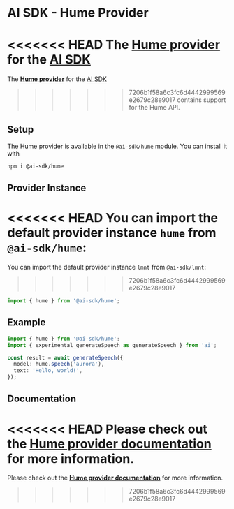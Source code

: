 # AI SDK - Hume Provider

<<<<<<< HEAD
The **[Hume provider](https://ai-sdk.dev/providers/ai-sdk-providers/hume)** for the [AI SDK](https://ai-sdk.dev/docs)
=======
The **[Hume provider](https://sdk.vercel.ai/providers/ai-sdk-providers/hume)** for the [AI SDK](https://sdk.vercel.ai/docs)
>>>>>>> 7206b1f58a6c3fc6d4442999569e2679c28e9017
contains support for the Hume API.

## Setup

The Hume provider is available in the `@ai-sdk/hume` module. You can install it with

```bash
npm i @ai-sdk/hume
```

## Provider Instance

<<<<<<< HEAD
You can import the default provider instance `hume` from `@ai-sdk/hume`:
=======
You can import the default provider instance `lmnt` from `@ai-sdk/lmnt`:
>>>>>>> 7206b1f58a6c3fc6d4442999569e2679c28e9017

```ts
import { hume } from '@ai-sdk/hume';
```

## Example

```ts
import { hume } from '@ai-sdk/hume';
import { experimental_generateSpeech as generateSpeech } from 'ai';

const result = await generateSpeech({
  model: hume.speech('aurora'),
  text: 'Hello, world!',
});
```

## Documentation

<<<<<<< HEAD
Please check out the **[Hume provider documentation](https://ai-sdk.dev/providers/ai-sdk-providers/hume)** for more information.
=======
Please check out the **[Hume provider documentation](https://sdk.vercel.ai/providers/ai-sdk-providers/hume)** for more information.
>>>>>>> 7206b1f58a6c3fc6d4442999569e2679c28e9017
